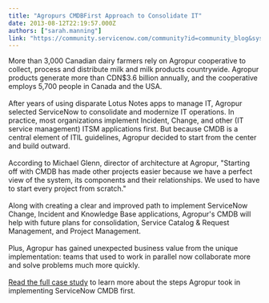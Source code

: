 ```yaml
---
title: "Agropurs CMDBFirst Approach to Consolidate IT"
date: 2013-08-12T22:19:57.000Z
authors: ["sarah.manning"]
link: "https://community.servicenow.com/community?id=community_blog&sys_id=9bcda2e9dbd0dbc01dcaf3231f9619e4"
---
```

<p>More than 3,000 Canadian dairy farmers rely on Agropur cooperative to collect, process and distribute milk and milk products countrywide. Agropur products generate more than CDN$3.6 billion annually, and the cooperative employs 5,700 people in Canada and the USA. <br /><br />After years of using disparate Lotus Notes apps to manage IT, Agropur selected ServiceNow to consolidate and modernize IT operations. In practice, most organizations implement Incident, Change, and other (IT service management) ITSM applications first. But because CMDB is a central element of ITIL guidelines, Agropur decided to start from the center and build outward.<br /><br />According to Michael Glenn, director of architecture at Agropur, "Starting off with CMDB has made other projects easier because we have a perfect view of the system, its components and their relationships. We used to have to start every project from scratch."<br /><br />Along with creating a clear and improved path to implement ServiceNow Change, Incident and Knowledge Base applications, Agropur's CMDB will help with future plans for consolidation, Service Catalog &amp; Request Management, and Project Management. <br /><br />Plus, Agropur has gained unexpected business value from the unique implementation: teams that used to work in parallel now collaborate more and solve problems much more quickly. <br /><br /><a title="w.servicenow.com/knowledge.do?sysparm_document_key=kb_knowledge,fbe8b4048790098093db7b2d7d434d26" href="http://www.servicenow.com/knowledge.do?sysparm_document_key=kb_knowledge,fbe8b4048790098093db7b2d7d434d26">Read the full case study</a> to learn more about the steps Agropur took in implementing ServiceNow CMDB first.</p>